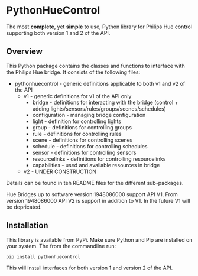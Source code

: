 # PythonHueControl
The most **complete**, yet **simple** to use, Python library for Philips Hue control supporting both version 1 and 2 of the API.

## Overview
This Python package contains the classes and functions to interface with the Philips Hue bridge. It consists of the following files:
* pythonhuecontrol - generic definitions applicable to both v1 and v2 of the API
    * v1 - generic definitions for v1 of the API only
      * bridge - definitions for interacting with the bridge (control + adding lights/sensors/rules/groups/scenes/schedules)
      * configuration - managing bridge configuration
      * light - definition for controlling lights
      * group - definitions for controlling groups
      * rule - definitions for controlling rules
      * scene - definitions for controlling scenes
      * schedule - definitions for controlling schedules
      * sensor - definitions for controlling sensors
      * resourcelinks - definitions for controlling resourcelinks
      * capabilities - used and available resources in bridge
    * v2 - UNDER CONSTRUCTION

Details can be found in teh README files for the different sub-packages.  

Hue Bridges up to software version 1948086000 support API V1. From version 1948086000 API V2 is support in addition to V1. In the future V1 will be depricated.

## Installation
This library is available from PyPi. Make sure Python and Pip are installed on your system. The from the commandline run:
```
pip install pythonhuecontrol
```
This will install interfaces for both version 1 and version 2 of the API.
